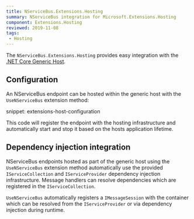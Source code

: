 ```yaml
---
title: NServiceBus.Extensions.Hosting
summary: NServiceBus integration for Microsoft.Extensions.Hosting
component: Extensions.Hosting
reviewed: 2019-11-08
tags:
 - Hosting
---
```


The `NServiceBus.Extensions.Hosting` provides easy integration with the [.NET Core Generic Host](https://docs.microsoft.com/en-us/aspnet/core/fundamentals/host/generic-host).

## Configuration 

An NServiceBus endpoint can be hosted within the generic host with the `UseNServiceBus` extension method:

snippet: extensions-host-configuration

This code will register the endpoint with the hosting infrastructure and automatically start and stop it based on the hosts application lifetime.


## Dependency injection integration

NServiceBus endpoints hosted as part of the generic host using the `UseNServiceBus` extension method automatically use the provided `IServiceCollection` and `IServiceProvider` dependency injection infrastructure. Message handlers can resolve dependencies which are registered in the `IServiceCollection`.

`UseNServiceBus` automatically registers a `IMessageSession` with the container which can be resolved from the `IServiceProvider` or via dependency injection during runtime.

